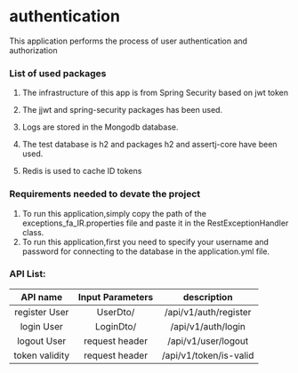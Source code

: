 # authentication
This application performs the process of user authentication and authorization

### List of used packages
1. The infrastructure of this app is from Spring Security based on jwt token

2. The jjwt and spring-security packages has been used.

3. Logs are stored in the Mongodb database.

4. The test database is h2 and packages h2 and assertj-core have been used.

5. Redis is used to cache ID tokens

### Requirements needed to devate the project
1. To run this application,simply copy the path of the exceptions_fa_IR.properties file and paste it in the RestExceptionHandler class.
2. To run this application,first you need to specify your username and password for connecting to the database in the application.yml file.

### API List:
|    API name    | Input Parameters  |          description          |
|:--------------:|:-----------------:|:-----------------------------:|
| register User  |     UserDto/      |     /api/v1/auth/register     |
|   login User   |     LoginDto/     |      /api/v1/auth/login       |
|  logout User   |  request header   |      /api/v1/user/logout      |   
| token validity |  request header   |    /api/v1/token/is-valid     | 

